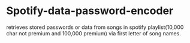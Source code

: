 # Spotify-data-password-encoder
retrieves stored passwords or data from songs in spotify playlist(10,000 char not premium and 100,000 premium) via first letter of song names.
